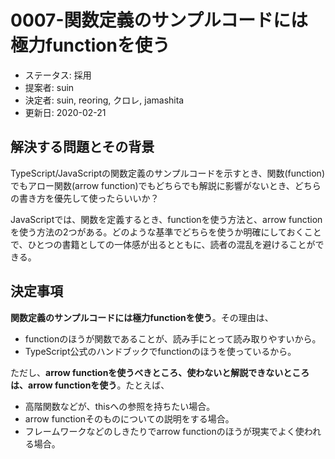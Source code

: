 # 0007-関数定義のサンプルコードには極力functionを使う

- ステータス: 採用
- 提案者: suin
- 決定者: suin, reoring, クロレ, jamashita
- 更新日: 2020-02-21

## 解決する問題とその背景

TypeScript/JavaScriptの関数定義のサンプルコードを示すとき、関数(function)でもアロー関数(arrow function)でもどちらでも解説に影響がないとき、どちらの書き方を優先して使ったらいいか？

JavaScriptでは、関数を定義するとき、functionを使う方法と、arrow functionを使う方法の2つがある。どのような基準でどちらを使うか明確にしておくことで、ひとつの書籍としての一体感が出るとともに、読者の混乱を避けることができる。

## 決定事項

**関数定義のサンプルコードには極力functionを使う**。その理由は、

- functionのほうが関数であることが、読み手にとって読み取りやすいから。
- TypeScript公式のハンドブックでfunctionのほうを使っているから。

ただし、**arrow functionを使うべきところ、使わないと解説できないところは、arrow functionを使う**。たとえば、

- 高階関数などが、thisへの参照を持ちたい場合。
- arrow functionそのものについての説明をする場合。
- フレームワークなどのしきたりでarrow functionのほうが現実でよく使われる場合。
